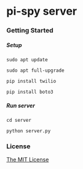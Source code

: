 # pi-spy server

### Getting Started

##### Setup
    sudo apt update
    
    sudo apt full-upgrade
    
    pip install twilio
    
    pip install boto3

##### Run server
    cd server

    python server.py
    
### License

[The MIT License](http://opensource.org/licenses/MIT)
